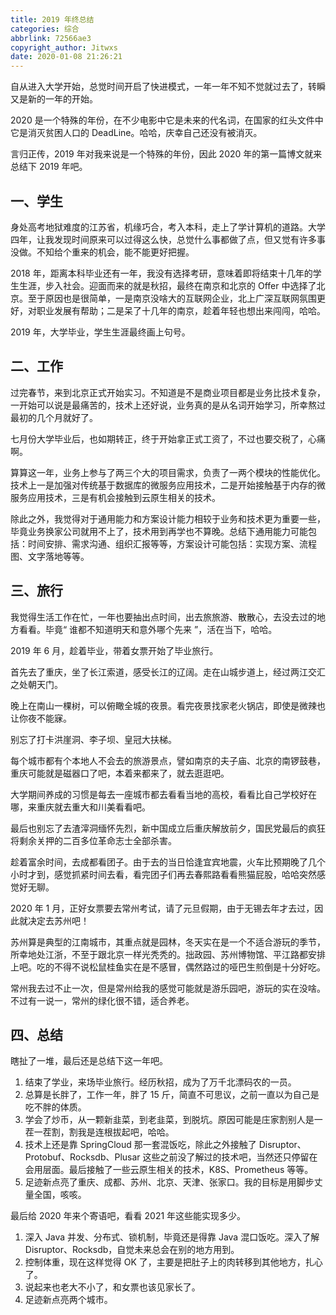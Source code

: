 ```yaml
---
title: 2019 年终总结
categories: 综合
abbrlink: 72566ae3
copyright_author: Jitwxs
date: 2020-01-08 21:26:21
---
```


自从进入大学开始，总觉时间开启了快进模式，一年一年不知不觉就过去了，转瞬又是新的一年的开始。

2020 是一个特殊的年份，在不少电影中它是未来的代名词，在国家的红头文件中它是消灭贫困人口的 DeadLine。哈哈，庆幸自己还没有被消灭。

言归正传，2019 年对我来说是一个特殊的年份，因此 2020 年的第一篇博文就来总结下 2019 年吧。

## 一、学生

身处高考地狱难度的江苏省，机缘巧合，考入本科，走上了学计算机的道路。大学四年，让我发现时间原来可以过得这么快，总觉什么事都做了点，但又觉有许多事没做。不知给个重来的机会，能不能更好把握。

2018 年，距离本科毕业还有一年，我没有选择考研，意味着即将结束十几年的学生生涯，步入社会。迎面而来的就是秋招，最终在南京和北京的 Offer 中选择了北京。至于原因也是很简单，一是南京没啥大的互联网企业，北上广深互联网氛围更好，对职业发展有帮助；二是呆了十几年的南京，趁着年轻也想出来闯闯，哈哈。

2019 年，大学毕业，学生生涯最终画上句号。

## 二、工作

过完春节，来到北京正式开始实习。不知道是不是商业项目都是业务比技术复杂，一开始可以说是最痛苦的，技术上还好说，业务真的是从名词开始学习，所幸熬过最初的几个月就好了。

七月份大学毕业后，也如期转正，终于开始拿正式工资了，不过也要交税了，心痛啊。

算算这一年，业务上参与了两三个大的项目需求，负责了一两个模块的性能优化。技术上一是加强对传统基于数据库的微服务应用技术，二是开始接触基于内存的微服务应用技术，三是有机会接触到云原生相关的技术。

除此之外，我觉得对于通用能力和方案设计能力相较于业务和技术更为重要一些，毕竟业务换家公司就用不上了，技术用到再学也不算晚。总结下通用能力可能包括：时间安排、需求沟通、组织汇报等等，方案设计可能包括：实现方案、流程图、文字落地等等。

## 三、旅行

我觉得生活工作在忙，一年也要抽出点时间，出去旅旅游、散散心，去没去过的地方看看。毕竟“ 谁都不知道明天和意外哪个先来 ”，活在当下，哈哈。

2019 年 6 月，趁着毕业，带着女票开始了毕业旅行。

首先去了重庆，坐了长江索道，感受长江的辽阔。走在山城步道上，经过两江交汇之处朝天门。

晚上在南山一棵树，可以俯瞰全城的夜景。看完夜景找家老火锅店，即使是微辣也让你夜不能寐。

别忘了打卡洪崖洞、李子坝、皇冠大扶梯。

每个城市都有个本地人不会去的旅游景点，譬如南京的夫子庙、北京的南锣鼓巷，重庆可能就是磁器口了吧，本着来都来了，就去逛逛吧。

大学期间养成的习惯是每去一座城市都去看看当地的高校，看看比自己学校好在哪，来重庆就去重大和川美看看吧。

最后也别忘了去渣滓洞缅怀先烈，新中国成立后重庆解放前夕，国民党最后的疯狂将剩余关押的二百多位革命志士全部杀害。

趁着富余时间，去成都看团子。由于去的当日恰逢宜宾地震，火车比预期晚了几个小时才到，感觉抓紧时间去看，看完团子们再去春熙路看看熊猫屁股，哈哈突然感觉好无聊。

2020 年 1 月，正好女票要去常州考试，请了元旦假期，由于无锡去年才去过，因此就决定去苏州吧！

苏州算是典型的江南城市，其重点就是园林，冬天实在是一个不适合游玩的季节，所幸地处江浙，不至于跟北京一样光秃秃的。拙政园、苏州博物馆、平江路都安排上吧。吃的不得不说松鼠桂鱼实在是不感冒，偶然路过的哑巴生煎倒是十分好吃。 

常州我去过不止一次，但是常州给我的感觉可能就是游乐园吧，游玩的实在没啥。不过有一说一，常州的绿化很不错，适合养老。

## 四、总结

瞎扯了一堆，最后还是总结下这一年吧。

1. 结束了学业，来场毕业旅行。经历秋招，成为了万千北漂码农的一员。
2. 总算是长胖了，工作一年，胖了 15 斤，简直不可思议，之前一直以为自己是吃不胖的体质。
3. 学会了炒币，从一颗新韭菜，到老韭菜，到脱坑。原因可能是庄家割别人是一茬一茬割，割我是连根拔起吧，哈哈。
4. 技术上还是靠 SpringCloud 那一套混饭吃，除此之外接触了 Disruptor、Protobuf、Rocksdb、Plusar 这些之前没了解过的技术吧，当然还只停留在会用层面。最后接触了一些云原生相关的技术，K8S、Prometheus 等等。
5. 足迹新点亮了重庆、成都、苏州、北京、天津、张家口。我的目标是用脚步丈量全国，咳咳。

最后给 2020 年来个寄语吧，看看 2021 年这些能实现多少。

1. 深入 Java 并发、分布式、锁机制，毕竟还是得靠 Java 混口饭吃。深入了解 Disruptor、Rocksdb，自觉未来总会在别的地方用到。
2. 控制体重，现在这样觉得 OK 了，主要是把肚子上的肉转移到其他地方，扎心了。
3. 说起来也老大不小了，和女票也该见家长了。
4. 足迹新点亮两个城市。

